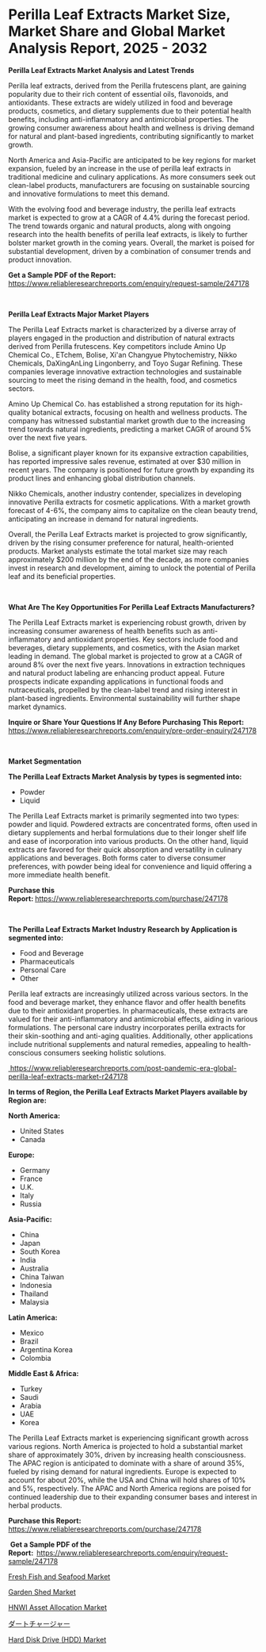 <p><h1>Perilla Leaf Extracts Market Size, Market Share and Global Market Analysis Report, 2025 - 2032</h1></p><p><strong>Perilla Leaf Extracts Market Analysis and Latest Trends</strong></p>
<p><p>Perilla leaf extracts, derived from the Perilla frutescens plant, are gaining popularity due to their rich content of essential oils, flavonoids, and antioxidants. These extracts are widely utilized in food and beverage products, cosmetics, and dietary supplements due to their potential health benefits, including anti-inflammatory and antimicrobial properties. The growing consumer awareness about health and wellness is driving demand for natural and plant-based ingredients, contributing significantly to market growth.</p><p>North America and Asia-Pacific are anticipated to be key regions for market expansion, fueled by an increase in the use of perilla leaf extracts in traditional medicine and culinary applications. As more consumers seek out clean-label products, manufacturers are focusing on sustainable sourcing and innovative formulations to meet this demand.</p><p>With the evolving food and beverage industry, the perilla leaf extracts market is expected to grow at a CAGR of 4.4% during the forecast period. The trend towards organic and natural products, along with ongoing research into the health benefits of perilla leaf extracts, is likely to further bolster market growth in the coming years. Overall, the market is poised for substantial development, driven by a combination of consumer trends and product innovation.</p></p>
<p><strong>Get a Sample PDF of the Report:&nbsp;</strong> <a href="https://www.reliableresearchreports.com/enquiry/request-sample/247178?utm_campaign=48&utm_medium=2&utm_source=Github&utm_content=ia&utm_term=30032025&utm_id=perilla-leaf-extracts">https://www.reliableresearchreports.com/enquiry/request-sample/247178</a></p>
<p>&nbsp;</p>
<p><strong>Perilla Leaf Extracts Major Market Players</strong></p>
<p><p>The Perilla Leaf Extracts market is characterized by a diverse array of players engaged in the production and distribution of natural extracts derived from Perilla frutescens. Key competitors include Amino Up Chemical Co., ETchem, Bolise, Xi'an Changyue Phytochemistry, Nikko Chemicals, DaXingAnLing Lingonberry, and Toyo Sugar Refining. These companies leverage innovative extraction technologies and sustainable sourcing to meet the rising demand in the health, food, and cosmetics sectors.</p><p>Amino Up Chemical Co. has established a strong reputation for its high-quality botanical extracts, focusing on health and wellness products. The company has witnessed substantial market growth due to the increasing trend towards natural ingredients, predicting a market CAGR of around 5% over the next five years.</p><p>Bolise, a significant player known for its expansive extraction capabilities, has reported impressive sales revenue, estimated at over $30 million in recent years. The company is positioned for future growth by expanding its product lines and enhancing global distribution channels.</p><p>Nikko Chemicals, another industry contender, specializes in developing innovative Perilla extracts for cosmetic applications. With a market growth forecast of 4-6%, the company aims to capitalize on the clean beauty trend, anticipating an increase in demand for natural ingredients.</p><p>Overall, the Perilla Leaf Extracts market is projected to grow significantly, driven by the rising consumer preference for natural, health-oriented products. Market analysts estimate the total market size may reach approximately $200 million by the end of the decade, as more companies invest in research and development, aiming to unlock the potential of Perilla leaf and its beneficial properties.</p></p>
<p>&nbsp;</p>
<p><strong>What Are The Key Opportunities For Perilla Leaf Extracts Manufacturers?</strong></p>
<p><p>The Perilla Leaf Extracts market is experiencing robust growth, driven by increasing consumer awareness of health benefits such as anti-inflammatory and antioxidant properties. Key sectors include food and beverages, dietary supplements, and cosmetics, with the Asian market leading in demand. The global market is projected to grow at a CAGR of around 8% over the next five years. Innovations in extraction techniques and natural product labeling are enhancing product appeal. Future prospects indicate expanding applications in functional foods and nutraceuticals, propelled by the clean-label trend and rising interest in plant-based ingredients. Environmental sustainability will further shape market dynamics.</p></p>
<p><strong>Inquire or Share Your Questions If Any Before Purchasing This Report:</strong> <a href="https://www.reliableresearchreports.com/enquiry/pre-order-enquiry/247178?utm_campaign=48&utm_medium=2&utm_source=Github&utm_content=ia&utm_term=30032025&utm_id=perilla-leaf-extracts">https://www.reliableresearchreports.com/enquiry/pre-order-enquiry/247178</a></p>
<p>&nbsp;</p>
<p><strong>Market Segmentation</strong></p>
<p><strong>The Perilla Leaf Extracts Market Analysis by types is segmented into:</strong></p>
<p><ul><li>Powder</li><li>Liquid</li></ul></p>
<p><p>The Perilla Leaf Extracts market is primarily segmented into two types: powder and liquid. Powdered extracts are concentrated forms, often used in dietary supplements and herbal formulations due to their longer shelf life and ease of incorporation into various products. On the other hand, liquid extracts are favored for their quick absorption and versatility in culinary applications and beverages. Both forms cater to diverse consumer preferences, with powder being ideal for convenience and liquid offering a more immediate health benefit.</p></p>
<p><strong>Purchase this Report:&nbsp;</strong><a href="https://www.reliableresearchreports.com/purchase/247178?utm_campaign=48&utm_medium=2&utm_source=Github&utm_content=ia&utm_term=30032025&utm_id=perilla-leaf-extracts">https://www.reliableresearchreports.com/purchase/247178</a></p>
<p>&nbsp;</p>
<p><strong>The Perilla Leaf Extracts Market Industry Research by Application is segmented into:</strong></p>
<p><ul><li>Food and Beverage</li><li>Pharmaceuticals</li><li>Personal Care</li><li>Other</li></ul></p>
<p><p>Perilla leaf extracts are increasingly utilized across various sectors. In the food and beverage market, they enhance flavor and offer health benefits due to their antioxidant properties. In pharmaceuticals, these extracts are valued for their anti-inflammatory and antimicrobial effects, aiding in various formulations. The personal care industry incorporates perilla extracts for their skin-soothing and anti-aging qualities. Additionally, other applications include nutritional supplements and natural remedies, appealing to health-conscious consumers seeking holistic solutions.</p></p>
<p><a href="https://www.reliableresearchreports.com/post-pandemic-era-global-perilla-leaf-extracts-market-r247178?utm_campaign=48&utm_medium=2&utm_source=Github&utm_content=ia&utm_term=30032025&utm_id=perilla-leaf-extracts">&nbsp;https://www.reliableresearchreports.com/post-pandemic-era-global-perilla-leaf-extracts-market-r247178</a></p>
<p><strong>In terms of Region, the Perilla Leaf Extracts Market Players available by Region are:</strong></p>
<p>
    <p> <strong> North America: </strong>
        <ul>
            <li>United States</li>
            <li>Canada</li>
        </ul>
        </p> 
    <p> <strong> Europe: </strong>
        <ul>
            <li>Germany</li>
            <li>France</li>
            <li>U.K.</li>
            <li>Italy</li>
            <li>Russia</li>
        </ul>
        </p> 
    <p> <strong> Asia-Pacific: </strong>
        <ul>
            <li>China</li>
            <li>Japan</li>
            <li>South Korea</li>
            <li>India</li>
            <li>Australia</li>
            <li>China Taiwan</li>
            <li>Indonesia</li>
            <li>Thailand</li>
            <li>Malaysia</li>
        </ul>
        </p> 
    <p> <strong> Latin America: </strong>
        <ul>
            <li>Mexico</li>
            <li>Brazil</li>
            <li>Argentina Korea</li>
            <li>Colombia</li>
        </ul>
        </p> 
    <p> <strong> Middle East & Africa: </strong>
        <ul>
            <li>Turkey</li>
            <li>Saudi</li>
            <li>Arabia</li>
            <li>UAE</li>
            <li>Korea</li>
        </ul>
    </p>
    </p>
<p><p>The Perilla Leaf Extracts market is experiencing significant growth across various regions. North America is projected to hold a substantial market share of approximately 30%, driven by increasing health consciousness. The APAC region is anticipated to dominate with a share of around 35%, fueled by rising demand for natural ingredients. Europe is expected to account for about 20%, while the USA and China will hold shares of 10% and 5%, respectively. The APAC and North America regions are poised for continued leadership due to their expanding consumer bases and interest in herbal products.</p></p>
<p><strong>Purchase this Report: </strong><a href="https://www.reliableresearchreports.com/purchase/247178?utm_campaign=48&utm_medium=2&utm_source=Github&utm_content=ia&utm_term=30032025&utm_id=perilla-leaf-extracts">https://www.reliableresearchreports.com/purchase/247178</a></p>
<p>&nbsp;<strong>Get a Sample PDF of the Report:&nbsp;&nbsp;</strong><a href="https://www.reliableresearchreports.com/enquiry/request-sample/247178?utm_campaign=48&utm_medium=2&utm_source=Github&utm_content=ia&utm_term=30032025&utm_id=perilla-leaf-extracts">https://www.reliableresearchreports.com/enquiry/request-sample/247178</a></p>
<p><strong></strong></p>
<p><p><a href="https://github.com/variothonia/Market-Research-Report-List-1/blob/main/fresh-fish-and-seafood-market.md?utm_campaign=48&utm_medium=2&utm_source=Github&utm_content=ia&utm_term=30032025&utm_id=perilla-leaf-extracts">Fresh Fish and Seafood Market</a></p><p><a href="https://github.com/berkemiars2j/Market-Research-Report-List-1/blob/main/garden-shed-market.md?utm_campaign=48&utm_medium=2&utm_source=Github&utm_content=ia&utm_term=30032025&utm_id=perilla-leaf-extracts">Garden Shed Market</a></p><p><a href="https://github.com/djihencygnel74/Market-Research-Report-List-1/blob/main/hnwi-asset-allocation-market.md?utm_campaign=48&utm_medium=2&utm_source=Github&utm_content=ia&utm_term=30032025&utm_id=perilla-leaf-extracts">HNWI Asset Allocation Market</a></p><p><a href="https://github.com/lababdou/Market-Research-Report-List-7/blob/main/608103550871.md?utm_campaign=48&utm_medium=2&utm_source=Github&utm_content=ia&utm_term=30032025&utm_id=perilla-leaf-extracts">ダートチャージャー</a></p><p><a href="https://github.com/kaforarvero/Market-Research-Report-List-1/blob/main/hard-disk-drive-hdd-market.md?utm_campaign=48&utm_medium=2&utm_source=Github&utm_content=ia&utm_term=30032025&utm_id=perilla-leaf-extracts">Hard Disk Drive (HDD) Market</a></p></p>